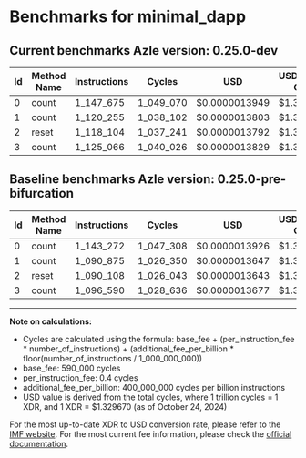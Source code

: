 # Benchmarks for minimal_dapp

## Current benchmarks Azle version: 0.25.0-dev

| Id  | Method Name | Instructions | Cycles    | USD           | USD/Million Calls | Change                           |
| --- | ----------- | ------------ | --------- | ------------- | ----------------- | -------------------------------- |
| 0   | count       | 1_147_675    | 1_049_070 | $0.0000013949 | $1.39             | <font color="red">+4_403</font>  |
| 1   | count       | 1_120_255    | 1_038_102 | $0.0000013803 | $1.38             | <font color="red">+29_380</font> |
| 2   | reset       | 1_118_104    | 1_037_241 | $0.0000013792 | $1.37             | <font color="red">+27_996</font> |
| 3   | count       | 1_125_066    | 1_040_026 | $0.0000013829 | $1.38             | <font color="red">+28_476</font> |

## Baseline benchmarks Azle version: 0.25.0-pre-bifurcation

| Id  | Method Name | Instructions | Cycles    | USD           | USD/Million Calls |
| --- | ----------- | ------------ | --------- | ------------- | ----------------- |
| 0   | count       | 1_143_272    | 1_047_308 | $0.0000013926 | $1.39             |
| 1   | count       | 1_090_875    | 1_026_350 | $0.0000013647 | $1.36             |
| 2   | reset       | 1_090_108    | 1_026_043 | $0.0000013643 | $1.36             |
| 3   | count       | 1_096_590    | 1_028_636 | $0.0000013677 | $1.36             |

---

**Note on calculations:**

-   Cycles are calculated using the formula: base_fee + (per_instruction_fee \* number_of_instructions) + (additional_fee_per_billion \* floor(number_of_instructions / 1_000_000_000))
-   base_fee: 590_000 cycles
-   per_instruction_fee: 0.4 cycles
-   additional_fee_per_billion: 400_000_000 cycles per billion instructions
-   USD value is derived from the total cycles, where 1 trillion cycles = 1 XDR, and 1 XDR = $1.329670 (as of October 24, 2024)

For the most up-to-date XDR to USD conversion rate, please refer to the [IMF website](https://www.imf.org/external/np/fin/data/rms_sdrv.aspx).
For the most current fee information, please check the [official documentation](https://internetcomputer.org/docs/current/developer-docs/gas-cost#execution).
